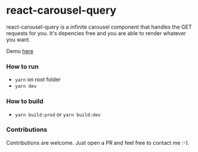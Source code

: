 # react-carousel-query

react-carousel-query is a infinite carousel component that handles the GET requests for you.
It's depencies free and you are able to render whatever you want.

Demo [here](https://react-carousel-query.vercel.app/)

### How to run

- `yarn` on root folder
- `yarn dev`

### How to build

- `yarn build:prod` or `yarn build:dev`

### Contributions

Contributions are welcome. Just open a PR and feel free to contact me :-).